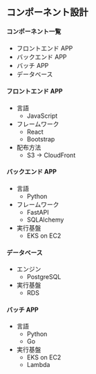 ## コンポーネント設計

#### コンポーネント一覧

- フロントエンド APP
- バックエンド APP
- バッチ APP
- データベース

#### フロントエンド APP

- 言語
  - JavaScript
- フレームワーク
  - React
  - Bootstrap
- 配布方法
  - S3 -> CloudFront

#### バックエンド APP

- 言語
  - Python
- フレームワーク
  - FastAPI
  - SQLAlchemy
- 実行基盤
  - EKS on EC2

#### データベース

- エンジン
  - PostgreSQL
- 実行基盤
  - RDS

#### バッチ APP

- 言語
  - Python
  - Go
- 実行基盤
  - EKS on EC2
  - Lambda
